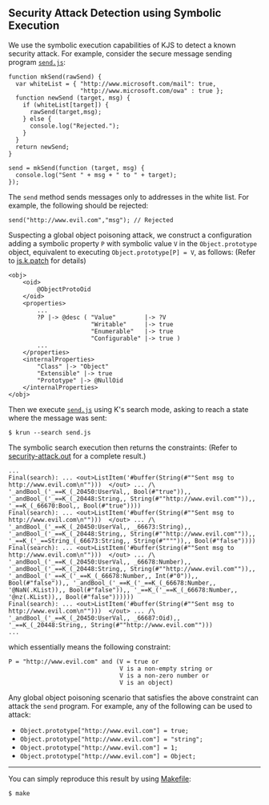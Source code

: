 ## Security Attack Detection using Symbolic Execution

We use the symbolic execution capabilities of KJS to detect a known security attack.
For example, consider the secure message sending program [`send.js`](send.js):
```
function mkSend(rawSend) {
  var whiteList = { "http://www.microsoft.com/mail": true,
                    "http://www.microsoft.com/owa" : true };
  function newSend (target, msg) {
    if (whiteList[target]) {
      rawSend(target,msg);
    } else {
      console.log("Rejected.");
    }
  }
  return newSend;
}

send = mkSend(function (target, msg) {
  console.log("Sent " + msg + " to " + target);
});
```
The `send` method sends messages only to addresses in the white list. 
For example, the following should be rejected:
```
send("http://www.evil.com","msg"); // Rejected
```

Suspecting a global object poisoning attack, we construct a
configuration adding a symbolic property `P` with symbolic value `V` in the
`Object.prototype` object, equivalent to executing `Object.prototype[P] = V`,
as follows:
(Refer to [js.k.patch](js.k.patch) for details)
```
<obj>
    <oid>
        @ObjectProtoOid
    </oid>
    <properties>
        ...
        ?P |-> @desc ( "Value"        |-> ?V 
                       "Writable"     |-> true 
                       "Enumerable"   |-> true 
                       "Configurable" |-> true )
        ...
    </properties>
    <internalProperties>
        "Class" |-> "Object"
        "Extensible" |-> true
        "Prototype" |-> @NullOid
    </internalProperties>
</obj>
```

Then we execute [`send.js`](send.js) using K's search mode, asking to reach
a state where the message was sent:
```
$ krun --search send.js
```

The symbolic search execution then returns the constraints:
(Refer to [security-attack.out](security-attack.out) for a complete result.)
```
...
Final(search): ... <out>ListItem('#buffer(String(#""Sent msg to http://www.evil.com\n"")))  </out> ... /\ '_andBool_('_==K_(_20450:UserVal,, Bool(#"true")),, '_andBool_('_==K_(_20448:String,, String(#""http://www.evil.com"")),, '_==K_(_66670:Bool,, Bool(#"true"))))
Final(search): ... <out>ListItem('#buffer(String(#""Sent msg to http://www.evil.com\n"")))  </out> ... /\ '_andBool_('_==K_(_20450:UserVal,, _66673:String),, '_andBool_('_==K_(_20448:String,, String(#""http://www.evil.com"")),, '_==K_('_==String_(_66673:String,, String(#"""")),, Bool(#"false"))))
Final(search): ... <out>ListItem('#buffer(String(#""Sent msg to http://www.evil.com\n"")))  </out> ... /\ '_andBool_('_==K_(_20450:UserVal,, _66678:Number),, '_andBool_('_==K_(_20448:String,, String(#""http://www.evil.com"")),, '_andBool_('_==K_('_==K_(_66678:Number,, Int(#"0")),, Bool(#"false")),, '_andBool_('_==K_('_==K_(_66678:Number,, '@NaN(.KList)),, Bool(#"false")),, '_==K_('_==K_(_66678:Number,, '@nz(.KList)),, Bool(#"false"))))))
Final(search): ... <out>ListItem('#buffer(String(#""Sent msg to http://www.evil.com\n"")))  </out> ... /\ '_andBool_('_==K_(_20450:UserVal,, _66687:Oid),, '_==K_(_20448:String,, String(#""http://www.evil.com"")))
...
```
which essentially means the following constraint:
```
P = "http://www.evil.com" and (V = true or 
                               V is a non-empty string or 
                               V is a non-zero number or 
                               V is an object)
```

Any global object poisoning scenario that satisfies the above constraint can attack the
`send` program. For example, any of the following can be used to attack:
 * `Object.prototype["http://www.evil.com"] = true;`
 * `Object.prototype["http://www.evil.com"] = "string";`
 * `Object.prototype["http://www.evil.com"] = 1;`
 * `Object.prototype["http://www.evil.com"] = Object;`

----

You can simply reproduce this result by using [Makefile](Makefile):
```
$ make
```

